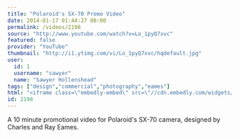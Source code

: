 ```yaml
---
title: "Polaroid's SX-70 Promo Video"
date: 2014-01-17 01:44:27 00:00
permalink: /videos/2198
source: "http://www.youtube.com/watch?v=Lo_1pyQ7xvc"
featured: false
provider: "YouTube"
thumbnail: "http://i1.ytimg.com/vi/Lo_1pyQ7xvc/hqdefault.jpg"
user:
  id: 1
  username: "sawyer"
  name: "Sawyer Hollenshead"
tags: ["design","commercial","photography","eames"]
html: "<iframe class=\"embedly-embed\" src=\"//cdn.embedly.com/widgets/media.html?src=http%3A%2F%2Fwww.youtube.com%2Fembed%2FLo_1pyQ7xvc%3Fwmode%3Dtransparent%26feature%3Doembed&url=http%3A%2F%2Fwww.youtube.com%2Fwatch%3Fv%3DLo_1pyQ7xvc&image=http%3A%2F%2Fi1.ytimg.com%2Fvi%2FLo_1pyQ7xvc%2Fhqdefault.jpg&key=950020ba825211e1a0764040d3dc5c07&type=text%2Fhtml&schema=youtube\" width=\"640\" height=\"480\" scrolling=\"no\" frameborder=\"0\" allowfullscreen></iframe>"
id: 2198
---
```


A 10 minute promotional video for Polaroid's SX-70 camera, designed by Charles and Ray Eames.